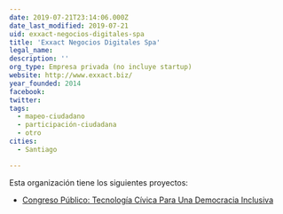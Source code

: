 ```yaml
---
date: 2019-07-21T23:14:06.000Z
date_last_modified: 2019-07-21
uid: exxact-negocios-digitales-spa
title: 'Exxact Negocios Digitales Spa'
legal_name: 
description: ''
org_type: Empresa privada (no incluye startup)
website: http://www.exxact.biz/
year_founded: 2014
facebook: 
twitter: 
tags:
  - mapeo-ciudadano
  - participación-ciudadana
  - otro
cities: 
  - Santiago

---
```


Esta organización tiene los siguientes proyectos:

- [Congreso Público: Tecnología Cívica Para Una Democracia Inclusiva](/proyectos/congreso-publico-tecnologia-civica-para-una-democracia-inclusiva)

